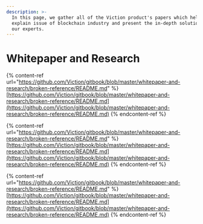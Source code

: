 ```yaml
---
description: >-
  In this page, we gather all of the Viction product's papers which help
  explain issue of blockchain industry and present the in-depth solution from
  our experts.
---
```


# Whitepaper and Research

{% content-ref url="https://github.com/Viction/gitbook/blob/master/whitepaper-and-research/broken-reference/README.md" %}
[https://github.com/Viction/gitbook/blob/master/whitepaper-and-research/broken-reference/README.md](https://github.com/Viction/gitbook/blob/master/whitepaper-and-research/broken-reference/README.md)
{% endcontent-ref %}

{% content-ref url="https://github.com/Viction/gitbook/blob/master/whitepaper-and-research/broken-reference/README.md" %}
[https://github.com/Viction/gitbook/blob/master/whitepaper-and-research/broken-reference/README.md](https://github.com/Viction/gitbook/blob/master/whitepaper-and-research/broken-reference/README.md)
{% endcontent-ref %}

{% content-ref url="https://github.com/Viction/gitbook/blob/master/whitepaper-and-research/broken-reference/README.md" %}
[https://github.com/Viction/gitbook/blob/master/whitepaper-and-research/broken-reference/README.md](https://github.com/Viction/gitbook/blob/master/whitepaper-and-research/broken-reference/README.md)
{% endcontent-ref %}
